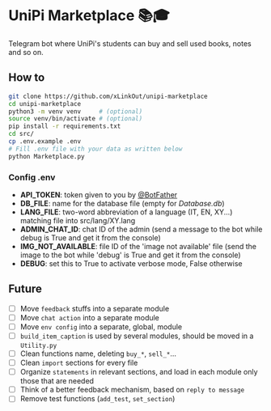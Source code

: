 # UniPi Marketplace 📚🎓
Telegram bot where UniPi's students can buy and sell used books, notes and so on.

## How to
```bash
git clone https://github.com/xLinkOut/unipi-marketplace
cd unipi-marketplace
python3 -m venv venv     # (optional)
source venv/bin/activate # (optional)
pip install -r requirements.txt
cd src/
cp .env.example .env
# Fill .env file with your data as written below
python Marketplace.py
```

### Config .env
* **API_TOKEN**: token given to you by [@BotFather](https://t.me/botfather)
* **DB_FILE**: name for the database file (empty for _Database.db_)
* **LANG_FILE**: two-word abbreviation of a language (IT, EN, XY...) matching file into src/lang/XY.lang
* **ADMIN_CHAT_ID**: chat ID of the admin (send a message to the bot while debug is True and get it from the console)
* **IMG_NOT_AVAILABLE**: file ID of the 'image not available' file (send the image to the bot while 'debug' is True and get it from the console)
* **DEBUG**: set this to True to activate verbose mode, False otherwise

## Future
- [ ] Move `feedback` stuffs into a separate module
- [ ] Move `chat action` into a separate module
- [ ] Move `env config` into a separate, global, module
- [ ] `build_item_caption` is used by several modules, should be moved in a `Utility.py`
- [ ] Clean functions name, deleting `buy_*`, `sell_*`...
- [ ] Clean `import` sections for every file
- [ ] Organize `statements` in relevant sections, and load in each module only those that are needed
- [ ] Think of a better feedback mechanism, based on `reply to message`
- [ ] Remove test functions (`add_test`, `set_section`)
